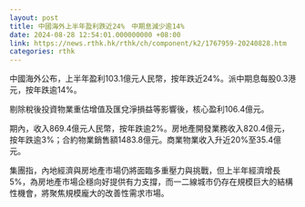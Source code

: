 ```yaml
---
layout: post
title: 中國海外上半年盈利跌近24%　中期息減少逾14%
date: 2024-08-28 12:54:01.000000000 +08:00
link: https://news.rthk.hk/rthk/ch/component/k2/1767959-20240828.htm
categories: rthk
---
```


中國海外公布，上半年盈利103.1億元人民幣，按年跌近24%。派中期息每股0.3港元，按年跌逾14%。

剔除稅後投資物業重估增值及匯兌淨損益等影響後，核心盈利106.4億元。

期內，收入869.4億元人民幣，按年跌逾2%。房地產開發業務收入820.4億元，按年跌逾3%；合約物業銷售額1483.8億元。商業物業收入升近20%至35.4億元。

集團指，內地經濟與房地產市場仍將面臨多重壓力與挑戰，但上半年經濟增長5%，為房地產市場企穩向好提供有力支撐，而一二線城市仍存在規模巨大的結構性機會，將聚焦規模龐大的改善性需求市場。
